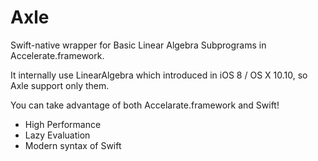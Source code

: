 # Axle
Swift-native wrapper for Basic Linear Algebra Subprograms in Accelerate.framework.

It internally use LinearAlgebra which introduced in iOS 8 / OS X 10.10, so Axle support only them.

You can take advantage of both Accelarate.framework and Swift!

- High Performance
- Lazy Evaluation
- Modern syntax of Swift
